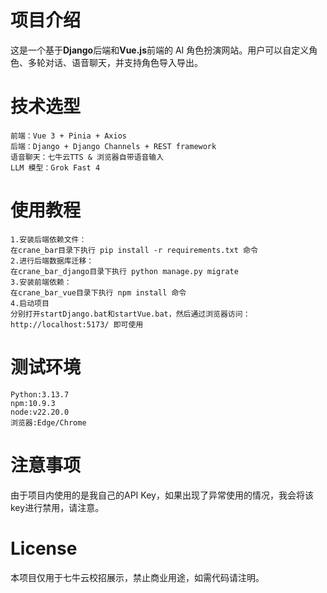 # 项目介绍
这是一个基于**Django**后端和**Vue.js**前端的 AI 角色扮演网站。用户可以自定义角色、多轮对话、语音聊天，并支持角色导入导出。
# 技术选型
```
前端：Vue 3 + Pinia + Axios
后端：Django + Django Channels + REST framework
语音聊天：七牛云TTS & 浏览器自带语音输入
LLM 模型：Grok Fast 4
```
# 使用教程
```
1.安装后端依赖文件：
在crane_bar目录下执行 pip install -r requirements.txt 命令
2.进行后端数据库迁移：
在crane_bar_django目录下执行 python manage.py migrate
3.安装前端依赖：
在crane_bar_vue目录下执行 npm install 命令
4.启动项目
分别打开startDjango.bat和startVue.bat，然后通过浏览器访问：http://localhost:5173/ 即可使用
```
# 测试环境
```
Python:3.13.7
npm:10.9.3
node:v22.20.0
浏览器:Edge/Chrome
```
# 注意事项
由于项目内使用的是我自己的API Key，如果出现了异常使用的情况，我会将该key进行禁用，请注意。
# License
本项目仅用于七牛云校招展示，禁止商业用途，如需代码请注明。
